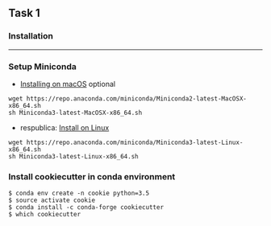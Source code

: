 ## Task 1
### Installation
---

### Setup Miniconda
* [Installing on macOS](https://conda.io/projects/conda/en/latest/user-guide/install/macos.html) optional
```
wget https://repo.anaconda.com/miniconda/Miniconda2-latest-MacOSX-x86_64.sh
sh Miniconda3-latest-MacOSX-x86_64.sh
```

* respublica: [Install on Linux](https://conda.io/projects/conda/en/latest/user-guide/install/linux.html)
```
wget https://repo.anaconda.com/miniconda/Miniconda3-latest-Linux-x86_64.sh
sh Miniconda3-latest-Linux-x86_64.sh
```

### Install cookiecutter in conda environment
```
$ conda env create -n cookie python=3.5
$ source activate cookie
$ conda install -c conda-forge cookiecutter
$ which cookiecutter
```
